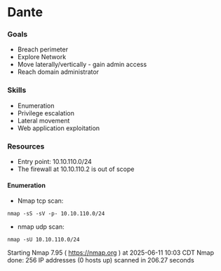 # Dante

### Goals
- Breach perimeter
- Explore Network
- Move laterally/vertically - gain admin access
- Reach domain administrator

### Skills
- Enumeration
- Privilege escalation
- Lateral movement
- Web application exploitation

### Resources 
- Entry point: 10.10.110.0/24
- The firewall at 10.10.110.2 is out of scope


#### Enumeration
- Nmap tcp scan:
```
nmap -sS -sV -p- 10.10.110.0/24
```
- nmap udp scan: 
```
nmap -sU 10.10.110.0/24
```
Starting Nmap 7.95 ( https://nmap.org ) at 2025-06-11 10:03 CDT
Nmap done: 256 IP addresses (0 hosts up) scanned in 206.27 seconds


